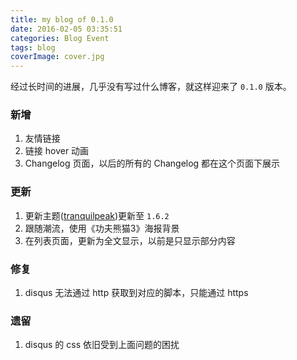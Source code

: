 ```yaml
---
title: my blog of 0.1.0
date: 2016-02-05 03:35:51
categories: Blog Event
tags: blog
coverImage: cover.jpg
---
```


<!-- TOC -->

经过长时间的进展，几乎没有写过什么博客，就这样迎来了 `0.1.0` 版本。

### 新增
1. 友情链接
2. 链接 hover 动画
3. Changelog 页面，以后的所有的 Changelog 都在这个页面下展示

### 更新
1. 更新主题([tranquilpeak](https://github.com/LouisBarranqueiro/tranquilpeak-hexo-theme))更新至 `1.6.2`
2. 跟随潮流，使用《功夫熊猫3》海报背景
3. 在列表页面，更新为全文显示，以前是只显示部分内容

### 修复
1. disqus 无法通过 http 获取到对应的脚本，只能通过 https

### 遗留
1. disqus 的 css 依旧受到上面问题的困扰
